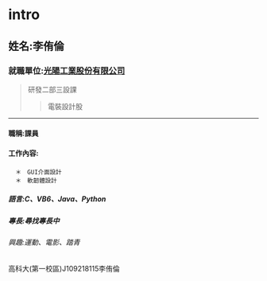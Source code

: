 # intro

## 姓名:李侑倫

### 就職單位:[光陽工業股份有限公司](https://tw.yahoo.com/)
>研發二部三設課
>>電裝設計股
***
#### 職稱:課員
#### 工作內容:
      ＊　GUI介面設計
      ＊　軟韌體設計
##### 語言:C、VB6、Java、Python
##### 專長:尋找專長中

###### 興趣:運動、電影、踏青


高科大(第一校區)J109218115李侑倫
